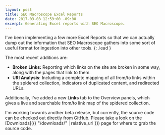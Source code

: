 ```yaml
---
layout: post
title: SEO Macroscope Excel Reports
date: 2017-03-08 12:59:00 -09:00
excerpt: Generating Excel reports with SEO Macroscope.
---
```


I've been implementing a few more Excel Reports so that we can actually dump out the information that SEO Macroscope gathers into some sort of useful format for ingestion into other tools.
{: .lead }

The most recent additions are:

* **Broken Links:** Reporting which links on the site are broken in some way, along with the pages that link to them.
* **URI Analysis:** Including a complete mapping of all from/to links within the spidered collection, indicators of duplicated content, and redirected URLs.

Additionally, I've added a new **Links** tab to the Overview panels, which gives a live and searchable from/to link map of the spidered collection.

I'm working towards another beta release, but currently, the source code can be checked out directly from GitHub. Please take a look on the [Downloads]({{ "/downloads/" | relative_url }}) page for where to grab the source code.
